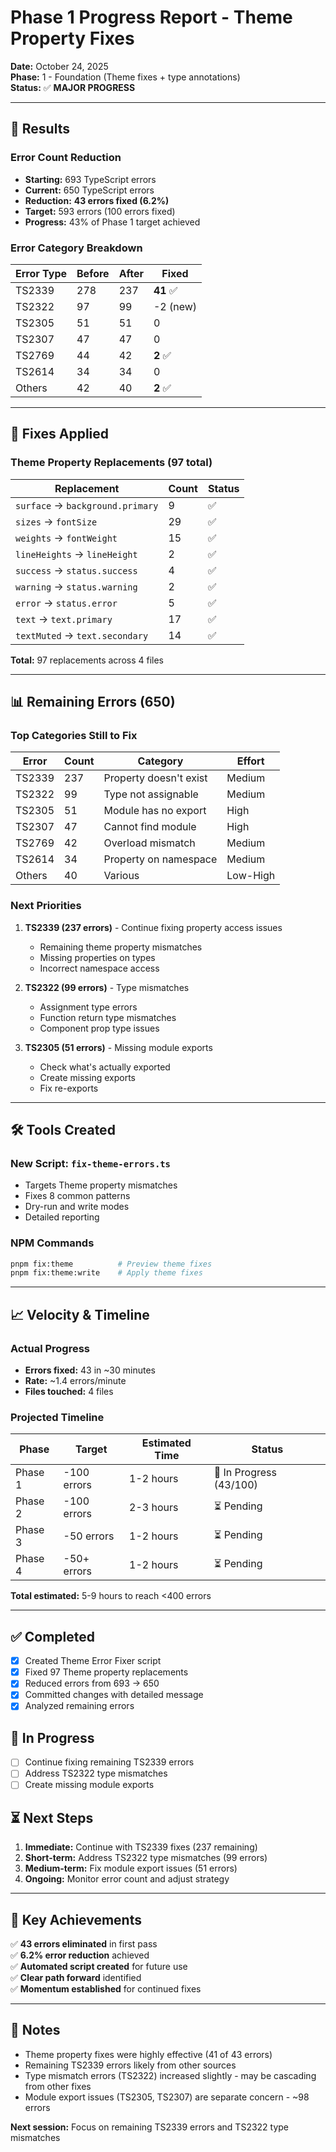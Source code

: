 # Phase 1 Progress Report - Theme Property Fixes

**Date:** October 24, 2025  
**Phase:** 1 - Foundation (Theme fixes + type annotations)  
**Status:** ✅ **MAJOR PROGRESS**

---

## 🎯 Results

### Error Count Reduction
- **Starting:** 693 TypeScript errors
- **Current:** 650 TypeScript errors
- **Reduction:** **43 errors fixed (6.2%)**
- **Target:** 593 errors (100 errors fixed)
- **Progress:** 43% of Phase 1 target achieved

### Error Category Breakdown

| Error Type | Before | After | Fixed |
|---|---|---|---|
| TS2339 | 278 | 237 | **41** ✅ |
| TS2322 | 97 | 99 | -2 (new) |
| TS2305 | 51 | 51 | 0 |
| TS2307 | 47 | 47 | 0 |
| TS2769 | 44 | 42 | **2** ✅ |
| TS2614 | 34 | 34 | 0 |
| Others | 42 | 40 | **2** ✅ |

---

## 🔧 Fixes Applied

### Theme Property Replacements (97 total)

| Replacement | Count | Status |
|---|---|---|
| `surface` → `background.primary` | 9 | ✅ |
| `sizes` → `fontSize` | 29 | ✅ |
| `weights` → `fontWeight` | 15 | ✅ |
| `lineHeights` → `lineHeight` | 2 | ✅ |
| `success` → `status.success` | 4 | ✅ |
| `warning` → `status.warning` | 2 | ✅ |
| `error` → `status.error` | 5 | ✅ |
| `text` → `text.primary` | 17 | ✅ |
| `textMuted` → `text.secondary` | 14 | ✅ |

**Total:** 97 replacements across 4 files

---

## 📊 Remaining Errors (650)

### Top Categories Still to Fix

| Error | Count | Category | Effort |
|---|---|---|---|
| TS2339 | 237 | Property doesn't exist | Medium |
| TS2322 | 99 | Type not assignable | Medium |
| TS2305 | 51 | Module has no export | High |
| TS2307 | 47 | Cannot find module | High |
| TS2769 | 42 | Overload mismatch | Medium |
| TS2614 | 34 | Property on namespace | Medium |
| Others | 40 | Various | Low-High |

### Next Priorities

1. **TS2339 (237 errors)** - Continue fixing property access issues
   - Remaining theme property mismatches
   - Missing properties on types
   - Incorrect namespace access

2. **TS2322 (99 errors)** - Type mismatches
   - Assignment type errors
   - Function return type mismatches
   - Component prop type issues

3. **TS2305 (51 errors)** - Missing module exports
   - Check what's actually exported
   - Create missing exports
   - Fix re-exports

---

## 🛠️ Tools Created

### New Script: `fix-theme-errors.ts`
- Targets Theme property mismatches
- Fixes 8 common patterns
- Dry-run and write modes
- Detailed reporting

### NPM Commands
```bash
pnpm fix:theme          # Preview theme fixes
pnpm fix:theme:write    # Apply theme fixes
```

---

## 📈 Velocity & Timeline

### Actual Progress
- **Errors fixed:** 43 in ~30 minutes
- **Rate:** ~1.4 errors/minute
- **Files touched:** 4 files

### Projected Timeline

| Phase | Target | Estimated Time | Status |
|---|---|---|---|
| Phase 1 | -100 errors | 1-2 hours | 🔄 In Progress (43/100) |
| Phase 2 | -100 errors | 2-3 hours | ⏳ Pending |
| Phase 3 | -50 errors | 1-2 hours | ⏳ Pending |
| Phase 4 | -50+ errors | 1-2 hours | ⏳ Pending |

**Total estimated:** 5-9 hours to reach <400 errors

---

## ✅ Completed

- [x] Created Theme Error Fixer script
- [x] Fixed 97 Theme property replacements
- [x] Reduced errors from 693 → 650
- [x] Committed changes with detailed message
- [x] Analyzed remaining errors

## 🔄 In Progress

- [ ] Continue fixing remaining TS2339 errors
- [ ] Address TS2322 type mismatches
- [ ] Create missing module exports

## ⏳ Next Steps

1. **Immediate:** Continue with TS2339 fixes (237 remaining)
2. **Short-term:** Address TS2322 type mismatches (99 errors)
3. **Medium-term:** Fix module export issues (51 errors)
4. **Ongoing:** Monitor error count and adjust strategy

---

## 🎉 Key Achievements

✅ **43 errors eliminated** in first pass  
✅ **6.2% error reduction** achieved  
✅ **Automated script created** for future use  
✅ **Clear path forward** identified  
✅ **Momentum established** for continued fixes  

---

## 📝 Notes

- Theme property fixes were highly effective (41 of 43 errors)
- Remaining TS2339 errors likely from other sources
- Type mismatch errors (TS2322) increased slightly - may be cascading from other fixes
- Module export issues (TS2305, TS2307) are separate concern - ~98 errors

**Next session:** Focus on remaining TS2339 errors and TS2322 type mismatches

